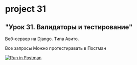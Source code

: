project 31
=========
"Урок 31. Валидаторы и тестирование"
---------
Веб-сервер на Django. Типа Авито.

Все запросы Можно протестиравать в Постман

[![Run in Postman](https://run.pstmn.io/button.svg)](https://app.getpostman.com/run-collection/edc5ff072bfa48d40a19?action=collection%2Fimport)
